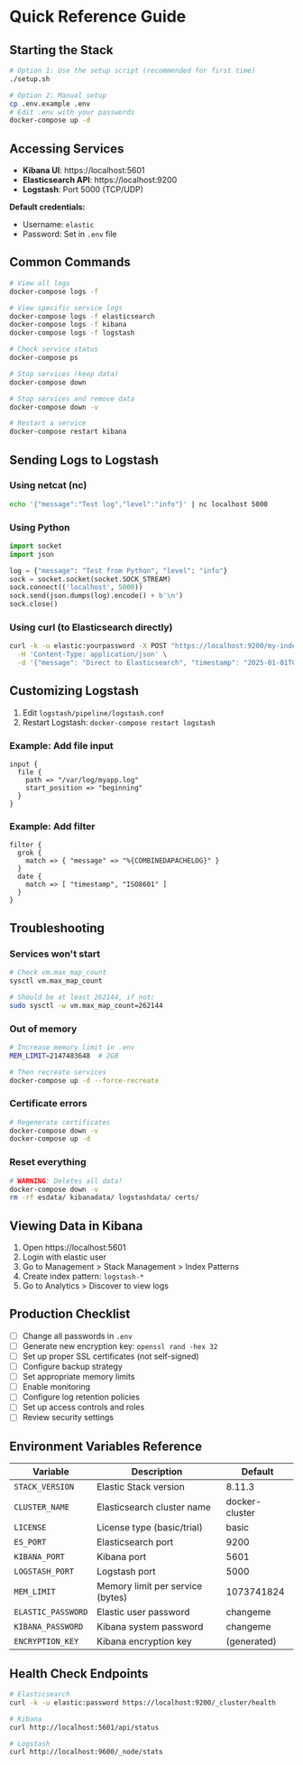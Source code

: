 # Quick Reference Guide

## Starting the Stack

```bash
# Option 1: Use the setup script (recommended for first time)
./setup.sh

# Option 2: Manual setup
cp .env.example .env
# Edit .env with your passwords
docker-compose up -d
```

## Accessing Services

- **Kibana UI**: https://localhost:5601
- **Elasticsearch API**: https://localhost:9200
- **Logstash**: Port 5000 (TCP/UDP)

**Default credentials:**
- Username: `elastic`
- Password: Set in `.env` file

## Common Commands

```bash
# View all logs
docker-compose logs -f

# View specific service logs
docker-compose logs -f elasticsearch
docker-compose logs -f kibana
docker-compose logs -f logstash

# Check service status
docker-compose ps

# Stop services (keep data)
docker-compose down

# Stop services and remove data
docker-compose down -v

# Restart a service
docker-compose restart kibana
```

## Sending Logs to Logstash

### Using netcat (nc)
```bash
echo '{"message":"Test log","level":"info"}' | nc localhost 5000
```

### Using Python
```python
import socket
import json

log = {"message": "Test from Python", "level": "info"}
sock = socket.socket(socket.SOCK_STREAM)
sock.connect(('localhost', 5000))
sock.send(json.dumps(log).encode() + b'\n')
sock.close()
```

### Using curl (to Elasticsearch directly)
```bash
curl -k -u elastic:yourpassword -X POST "https://localhost:9200/my-index/_doc" \
  -H 'Content-Type: application/json' \
  -d '{"message": "Direct to Elasticsearch", "timestamp": "2025-01-01T00:00:00"}'
```

## Customizing Logstash

1. Edit `logstash/pipeline/logstash.conf`
2. Restart Logstash: `docker-compose restart logstash`

### Example: Add file input
```
input {
  file {
    path => "/var/log/myapp.log"
    start_position => "beginning"
  }
}
```

### Example: Add filter
```
filter {
  grok {
    match => { "message" => "%{COMBINEDAPACHELOG}" }
  }
  date {
    match => [ "timestamp", "ISO8601" ]
  }
}
```

## Troubleshooting

### Services won't start
```bash
# Check vm.max_map_count
sysctl vm.max_map_count

# Should be at least 262144, if not:
sudo sysctl -w vm.max_map_count=262144
```

### Out of memory
```bash
# Increase memory limit in .env
MEM_LIMIT=2147483648  # 2GB

# Then recreate services
docker-compose up -d --force-recreate
```

### Certificate errors
```bash
# Regenerate certificates
docker-compose down -v
docker-compose up -d
```

### Reset everything
```bash
# WARNING: Deletes all data!
docker-compose down -v
rm -rf esdata/ kibanadata/ logstashdata/ certs/
```

## Viewing Data in Kibana

1. Open https://localhost:5601
2. Login with elastic user
3. Go to Management > Stack Management > Index Patterns
4. Create index pattern: `logstash-*`
5. Go to Analytics > Discover to view logs

## Production Checklist

- [ ] Change all passwords in `.env`
- [ ] Generate new encryption key: `openssl rand -hex 32`
- [ ] Set up proper SSL certificates (not self-signed)
- [ ] Configure backup strategy
- [ ] Set appropriate memory limits
- [ ] Enable monitoring
- [ ] Configure log retention policies
- [ ] Set up access controls and roles
- [ ] Review security settings

## Environment Variables Reference

| Variable | Description | Default |
|----------|-------------|---------|
| `STACK_VERSION` | Elastic Stack version | 8.11.3 |
| `CLUSTER_NAME` | Elasticsearch cluster name | docker-cluster |
| `LICENSE` | License type (basic/trial) | basic |
| `ES_PORT` | Elasticsearch port | 9200 |
| `KIBANA_PORT` | Kibana port | 5601 |
| `LOGSTASH_PORT` | Logstash port | 5000 |
| `MEM_LIMIT` | Memory limit per service (bytes) | 1073741824 |
| `ELASTIC_PASSWORD` | Elastic user password | changeme |
| `KIBANA_PASSWORD` | Kibana system password | changeme |
| `ENCRYPTION_KEY` | Kibana encryption key | (generated) |

## Health Check Endpoints

```bash
# Elasticsearch
curl -k -u elastic:password https://localhost:9200/_cluster/health

# Kibana
curl http://localhost:5601/api/status

# Logstash
curl http://localhost:9600/_node/stats
```

